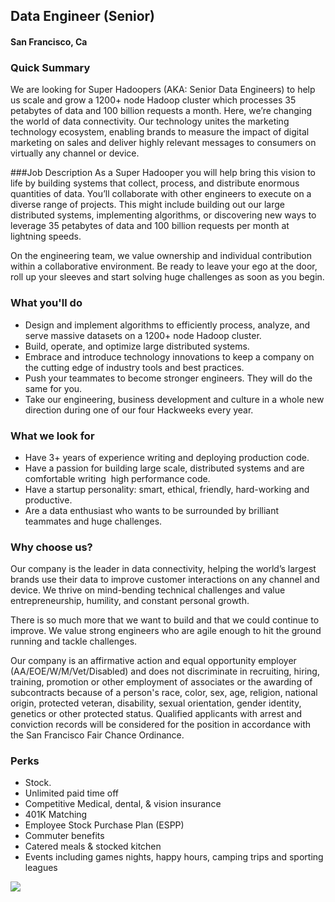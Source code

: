 ## Data Engineer (Senior)
#### San Francisco, Ca

### Quick Summary
We are looking for Super Hadoopers (AKA: Senior Data Engineers) to help us scale and grow a 1200+ node Hadoop cluster which processes 35 petabytes of data and 100 billion requests a month. Here, we’re changing the world of data connectivity. Our technology unites the marketing technology ecosystem, enabling brands to measure the impact of digital marketing on sales and deliver highly relevant messages to consumers on virtually any channel or device.

###Job Description
As a Super Hadooper you will help bring this vision to life by building systems that collect, process, and distribute enormous quantities of data. You’ll collaborate with other engineers to execute on a diverse range of projects. This might include building out our large distributed systems, implementing algorithms, or discovering new ways to leverage 35 petabytes of data and 100 billion requests per month at lightning speeds.

On the engineering team, we value ownership and individual contribution within a collaborative environment. Be ready to leave your ego at the door, roll up your sleeves and start solving huge challenges as soon as you begin. 

### What you'll do
+ Design and implement algorithms to efficiently process, analyze, and serve massive datasets on a 1200+ node Hadoop cluster.
+ Build, operate, and optimize large distributed systems.
+ Embrace and introduce technology innovations to keep a company on the cutting edge of industry tools and best practices.
+ Push your teammates to become stronger engineers. They will do the same for you.
+ Take our engineering, business development and culture in a whole new direction during one of our four Hackweeks every year.

### What we look for
+ Have 3+ years of experience writing and deploying production code.
+ Have a passion for building large scale, distributed systems and are comfortable writing  high performance code.
+ Have a startup personality: smart, ethical, friendly, hard-working and productive.
+ Are a data enthusiast who wants to be surrounded by brilliant teammates and huge challenges.

### Why choose us?
Our company is the leader in data connectivity, helping the world’s largest brands use their data to improve customer interactions on any channel and device. We thrive on mind-bending technical challenges and value entrepreneurship, humility, and constant personal growth.

There is so much more that we want to build and that we could continue to improve. We value strong engineers who are agile enough to hit the ground running and tackle challenges.

Our company is an affirmative action and equal opportunity employer (AA/EOE/W/M/Vet/Disabled) and does not discriminate in recruiting, hiring, training, promotion or other employment of associates or the awarding of subcontracts because of a person's race, color, sex, age, religion, national origin, protected veteran, disability, sexual orientation, gender identity, genetics or other protected status. Qualified applicants with arrest and conviction records will be considered for the position in accordance with the San Francisco Fair Chance Ordinance.


### Perks
+ Stock. 
+ Unlimited paid time off
+ Competitive Medical, dental, & vision insurance
+ 401K Matching
+ Employee Stock Purchase Plan (ESPP)
+ Commuter benefits
+ Catered meals & stocked kitchen
+ Events including games nights, happy hours, camping trips and sporting leagues


[<img src='https://dabuttonfactory.com/button.png?t=Apply&f=Calibri-Bold&ts=24&tc=fff&tshs=1&tshc=000&hp=20&vp=8&c=5&bgt=gradient&bgc=3d85c6&ebgc=073763'>](https://letsrockit.co/users/auth/github?job_id=tgl2zvjhbxa-data-engineer-senior)
